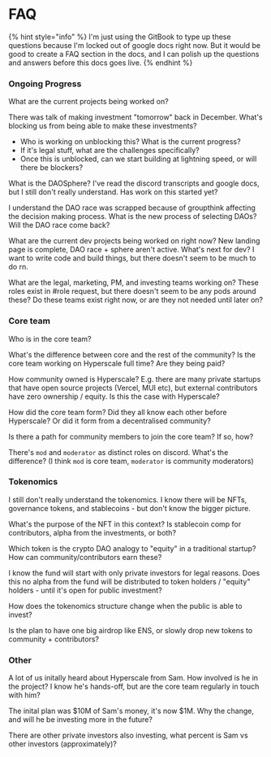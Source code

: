 # FAQ

{% hint style="info" %}
I'm just using the GitBook to type up these questions because I'm locked out of google docs right now. But it would be good to create a FAQ section in the docs, and I can polish up the questions and answers before this docs goes live.
{% endhint %}

### **Ongoing Progress**

What are the current projects being worked on?

There was talk of making investment "tomorrow" back in December. What's blocking us from being able to make these investments?

* Who is working on unblocking this? What is the current progress?
* If it's legal stuff, what are the challenges specifically?
* Once this is unblocked, can we start building at lightning speed, or will there be blockers?

What is the DAOSphere? I've read the discord transcripts and google docs, but I still don't really understand. Has work on this started yet?

I understand the DAO race was scrapped because of groupthink affecting the decision making process. What is the new process of selecting DAOs? Will the DAO race come back?

What are the current dev projects being worked on right now? New landing page is complete, DAO race + sphere aren't active. What's next for dev? I want to write code and build things, but there doesn't seem to be much to do rn.

What are the legal, marketing, PM, and investing teams working on? These roles exist in #role request, but there doesn't seem to be any pods around these? Do these teams exist right now, or are they not needed until later on?

### Core team

Who is in the core team?

What's the difference between core and the rest of the community? Is the core team working on Hyperscale full time? Are they being paid?

How community owned is Hyperscale? E.g. there are many private startups that have open source projects (Vercel, MUI etc), but external contributors have zero ownership / equity. Is this the case with Hyperscale?

How did the core team form? Did they all know each other before Hyperscale? Or did it form from a decentralised community?

Is there a path for community members to join the core team? If so, how?

There's `mod` and `moderator` as distinct roles on discord. What's the difference? (I think `mod` is core team, `moderator` is community moderators)

### Tokenomics

I still don't really understand the tokenomics. I know there will be NFTs, governance tokens, and stablecoins - but don't know the bigger picture.

What's the purpose of the NFT in this context? Is stablecoin comp for contributors, alpha from the investments, or both?

Which token is the crypto DAO analogy to "equity" in a traditional startup? How can community/contributors earn these?

I know the fund will start with only private investors for legal reasons. Does this no alpha from the fund will be distributed to token holders / "equity" holders - until it's open for public investment?

How does the tokenomics structure change when the public is able to invest?

Is the plan to have one big airdrop like ENS, or slowly drop new tokens to community + contributors?

### Other

A lot of us initally heard about Hyperscale from Sam. How involved is he in the project? I know he's hands-off, but are the core team regularly in touch with him?

The inital plan was $10M of Sam's money, it's now $1M. Why the change, and will he be investing more in the future?

There are other private investors also investing, what percent is Sam vs other investors (approximately)?

